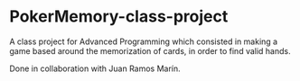 # PokerMemory-class-project

A class project for Advanced Programming which consisted in making a game based around the memorization of cards, 
in order to find valid hands. 

Done in collaboration with Juan Ramos Marín.
